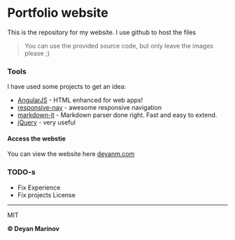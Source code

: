 # Portfolio website

This is the repository for my website. I use github to host the files

> You can use the provided source code, but only leave the images please ;)

### Tools

I have used some projects to get an idea:

* [AngularJS] - HTML enhanced for web apps!
* [responsive-nav] - awesome responsive navigation
* [markdown-it] - Markdown parser done right. Fast and easy to extend.
* [jQuery] - very useful

[//]: #
[AngularJS]: <http://angularjs.org>
[jQuery]: <http://jquery.com>
[markdown-it]: <https://github.com/markdown-it/markdown-it>
[responsive-nav]: <https://github.com/viljamis/responsive-nav.js.git>

#### Access the webstie

You can view the website here [deyanm.com](http://deyanm.com/)

### TODO-s

- Fix Experience
- Fix projects
License
----

MIT

**© Deyan Marinov**
